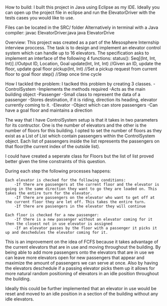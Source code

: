 How to build:
I built this project in Java using Eclipse as my IDE. Ideally you can open up the project file in eclipse and run the ElevatorDriver with the tests cases you would like to use. 

Files can be located in the SRC/ folder
Alternatively in terminal with a Java compiler:
javac ElevatorDriver.java
java ElevatorDrive


Overview:
This project was created as a part of the Mesosphere Internship interview proccess. The task is to design and implement an elevator control system which can handle up to 16 elevators. The specification asks to implement an interface of the following 4 functions:
status(): Seq[(Int, Int, Int)] //Output ID, Location, Goal
update(Int, Int, Int) //Given an ID, update the floor, update goal floor
pickup(Int, Int) //Set a pickup request from current floor to goal floor
step() //Step once time cycle

How I tackled the problem:
I taclked this problem by creating 3 classes.
-ControlSystem
	-Implements the methods required
	-Acts as the main building object
-Passenger
	-Small class to represent the data of a passenger
	-Stores destination, if it is riding, direction its heading, elevator currently coming to it.
-Elevator
	-Object which can store passengers
	-Can have a goal floor and maintains a direction

The way that I have ControlSystem setup is that it takes in two parameters for its contructor. One is the number of elevators and the other is the number of floors for this building. I opted to set the number of floors as they exist as a List of List which contain passengers within the ControlSystem object. Each list of passengers inside the list represents the passengers on that floor(the current index of the outside list).

I could have created a seperate class for Floors but the list of list proved better given the time constraints of this question.  

During each step the following processes happens:

	Each elevator is checked for the following conditions:
		-If there are passengers at the current floor and the elevator is going in the same direction they want to go they are loaded on. This takes the entire turn for the elevator.
		-If there are passengers on the elevator who want to get off at the current floor they are let off. This takes the entire turn.
		-If there are passengers in the elevator they will continue

	Each floor is checked for a new passenger:
		-If there is a new passenger without an elevator coming for it then the closest not in use elevator is assigned
		-If an elevator passes by the floor with a passenger it picks it up and deschedules the elevator coming for it. 

This is an improvement on the idea of FCFS because it takes advantage of the current elevators that are in use and moving throughout the building. By being able to add more passengers onto the elevators that are in use we can leave more elevators open for new passengers that appear and maximize the amount of passengers we can serve at once. Also by having the elevators deschedule if a passing elevator picks them up it allows for more natural random positioning of elevators in an idle position throughout the building.

Ideally this could be further implemented that an elevator in use would be reset and moved to an idle position in a section of the building without any idle elevators.